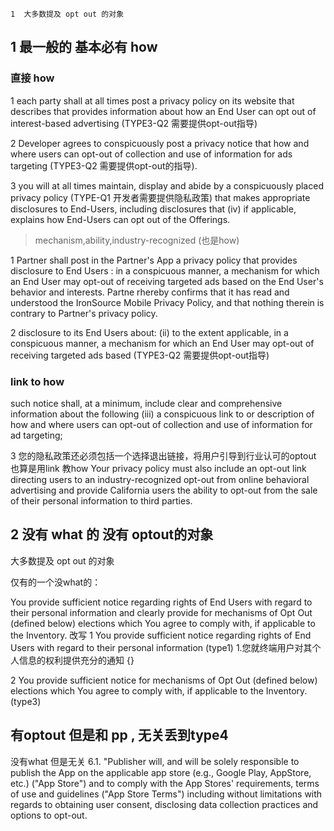 

```
1  大多数提及 opt out 的对象
```



## 1 最一般的 基本必有 how

### 直接 how


1
each party shall at all times post a privacy policy on its website that describes  that provides information about how an End User can opt out of interest-based advertising (TYPE3-Q2 需要提供opt-out指导)


2
Developer agrees to conspicuously post a privacy notice that how and where users can opt-out of collection and use of information for ads targeting (TYPE3-Q2 需要提供opt-out的指导).

3
you will at all times maintain, display and abide by a conspicuously placed privacy policy (TYPE-Q1 开发者需要提供隐私政策)  that makes appropriate disclosures to End-Users, including disclosures that (iv) if applicable, explains how End-Users can opt out of the Offerings. 


> mechanism,ability,industry-recognized (也是how)

1
Partner shall post in the Partner's App a privacy policy  that provides disclosure to  End Users : in a conspicuous manner, a mechanism for which an End User may opt-out of receiving targeted ads based on the End User's behavior and interests. Partne rhereby confirms that it has read and understood the IronSource Mobile Privacy Policy, and that nothing therein is contrary to Partner's privacy policy.

2
disclosure to its End Users about: 
(ii) to the extent applicable, in a conspicuous manner, a mechanism for which an End User may opt-out of receiving targeted ads based (TYPE3-Q2 需要提供opt-out指导)




### link to how
such notice shall, at a minimum, include clear and comprehensive information about the following
(iii) a conspicuous link to or description of how and where users can opt-out of collection and use of information for ad targeting;

3
您的隐私政策还必须包括一个选择退出链接，将用户引导到行业认可的optout 也算是用link 教how
Your privacy policy must also include an opt-out link directing users to an industry-recognized opt-out from online behavioral advertising and provide California users the ability to opt-out from the sale of their personal information to third parties. 


## 2 没有 what 的 没有 optout的对象
大多数提及 opt out 的对象

仅有的一个没what的：


You provide sufficient notice regarding rights of End Users with regard to their personal information and clearly provide for mechanisms of Opt Out (defined below) elections which You agree to comply with, if applicable to the Inventory. 
改写
1 You provide sufficient notice regarding rights of End Users with regard to their personal information (type1)
1.您就终端用户对其个人信息的权利提供充分的通知
{}

2 You provide sufficient notice for mechanisms of Opt Out (defined below) elections which You agree to comply with, if applicable to the Inventory.(type3)

## 有optout 但是和 pp , 无关丢到type4
没有what 但是无关
6.1. "Publisher will, and will be solely responsible to publish the App on the applicable app store (e.g., Google Play, AppStore, etc.) ("App Store") and to comply with the App Stores' requirements, terms of use and guidelines ("App Store Terms") including without limitations with regards to obtaining user consent, disclosing data collection practices and options to opt-out.

